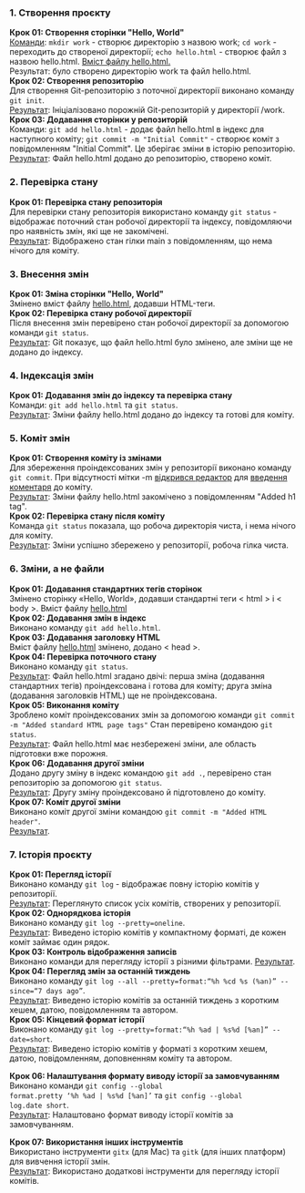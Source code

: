 <h3>1. Створення проєкту</h3>
<b>Крок 01: Створення сторінки "Hello, World"</b><br>
<a href = ".\screenshots\0.png">Команди</a>: <code>mkdir work</code> - створює директорію з назвою work; <code>cd work</code> - переходить до створеної директорії; <code>echo hello.html</code> - створює файл з назвою hello.html.
<a href = ".\screenshots\1.png">Вміст файлу hello.html.</a><br>
Результат: було створено директорію work та файл hello.html.<br>
<b>Крок 02: Створення репозиторію</b><br>
Для створення Git-репозиторію з поточної директорії виконано команду <code>git init</code>.<br>
<a href = ".\screenshots\2.png">Результат</a>: Ініціалізовано порожній Git-репозиторій у директорії /work.<br>
<b>Крок 03: Додавання сторінки у репозиторій</b><br>
Команди: <code>git add hello.html</code> - додає файл hello.html в індекс для наступного коміту; <code>git commit -m "Initial Commit"</code> - створює коміт з повідомленням "Initial Commit". Це зберігає зміни в історію репозиторію.<br>
<a href = ".\screenshots\3.png">Результат</a>: Файл hello.html додано до репозиторію, створено коміт.<br>


<h3>2. Перевірка стану</h3>
<b>Крок 01: Перевірка стану репозиторія</b><br>
Для перевірки стану репозиторія використано команду <code>git status</code> - відображає поточний стан робочої директорії та індексу, повідомляючи про наявність змін, які ще не закомічені.<br>
<a href = ".\screenshots\4.png">Результат</a>: Відображено стан гілки main з повідомленням, що нема нічого для коміту.<br>


<h3>3. Внесення змін</h3>
<b>Крок 01: Зміна сторінки "Hello, World"</b><br>
Змінено вміст файлу <a href = ".\screenshots\5.png">hello.html</a>, додавши HTML-теги.<br>
<b>Крок 02: Перевірка стану робочої директорії</b><br>
Після внесення змін перевірено стан робочої директорії за допомогою команди <code>git status</code>.<br>
<a href = ".\screenshots\6.png">Результат</a>: Git показує, що файл hello.html було змінено, але зміни ще не додано до індексу.<br>


<h3>4. Індексація змін</h3>
<b>Крок 01: Додавання змін до індексу та перевірка стану</b><br>
Команди: <code>git add hello.html</code> та <code>git status</code>.<br> 
<a href="./screenshots/7.png">Результат</a>: Зміни файлу hello.html додано до індексу та готові для коміту.<br>

<h3>5. Коміт змін</h3>
<b>Крок 01: Створення коміту із змінами</b><br>
Для збереження проіндексованих змін у репозиторії виконано команду <code>git commit</code>. При відсутності мітки -m <a href = ".\screenshots\4.png">відкрився редактор</a> для <a href="./screenshots/9.png">введення коментаря</a> до коміту.<br>
<a href="./screenshots/10.png">Результат</a>: Зміни файлу hello.html закомічено з повідомленням "Added h1 tag".<br>
<b>Крок 02: Перевірка стану після коміту</b><br>
Команда <code>git status</code> показала, що робоча директорія чиста, і нема нічого для коміту.<br>
<a href="./screenshots/11.png">Результат</a>: Зміни успішно збережено у репозиторії, робоча гілка чиста.<br>

<h3>6. Зміни, а не файли</h3>
<b>Крок 01: Додавання стандартних тегів сторінок</b><br>
Змінено сторінку «Hello, World», додавши стандартні теги < html > і < body >.  Вміст файлу <a href="./screenshots/12.png">hello.html</a> <br>
<b>Крок 02: Додавання змін в індекс</b><br>
Виконано команду <code>git add hello.html</code>.<br>
<b>Крок 03: Додавання заголовку HTML</b><br>
Вміст файлу <a href="./screenshots/13.png">hello.html</a> змінено, додано < head >.<br> 
<b>Крок 04: Перевірка поточного стану</b><br>
Виконано команду <code>git status</code>.<br>
<a href="./screenshots/14.png">Результат</a>: Файл hello.html згадано двічі: перша зміна (додавання стандартних тегів) проіндексована і готова для коміту; друга зміна (додавання заголовків HTML) ще не проіндексована.<br>
<b>Крок 05: Виконання коміту</b><br>
Зроблено коміт проіндексованих змін за допомогою команди <code>git commit -m "Added standard HTML page tags"</code>
Стан перевірено командою <code>git status</code>. <br>
<a href="./screenshots/15.png">Результат</a>: Файл hello.html має незбережені зміни, але область підготовки вже порожня.<br>
<b>Крок 06: Додавання другої зміни</b><br>
Додано другу зміну в індекс командою <code>git add .</code>, перевірено стан репозиторію за допомогою <code>git status</code>.<br>
<a href="./screenshots/16.png">Результат</a>: Другу зміну проіндексовано й підготовлено до коміту.<br>
<b>Крок 07: Коміт другої зміни</b><br>
Виконано коміт другої зміни командою <code>git commit -m "Added HTML header"</code>.<br>
<a href="./screenshots/17.png">Результат</a>.<br>


<h3>7. Історія проєкту</h3>
<b>Крок 01: Перегляд історії</b><br>
Виконано команду <code>git log</code> - відображає повну історію комітів у репозиторії.<br>
<a href="./screenshots/18.png">Результат</a>: Переглянуто список усіх комітів, створених у репозиторії.<br>
<b>Крок 02: Однорядкова історія</b><br>
Виконано команду <code>git log --pretty=oneline</code>.<br>
<a href="./screenshots/19.png">Результат</a>: Виведено історію комітів у компактному форматі, де кожен коміт займає один рядок.<br>
<b>Крок 03: Контроль відображення записів</b><br>
Виконано команди для перегляду історії з різними фільтрами. <a href="./screenshots/20.png">Результат</a>.<br>
<b>Крок 04: Перегляд змін за останній тиждень</b><br>
Виконано команду <code>git log --all --pretty=format:“%h %cd %s (%an)” --since=“7 days ago”</code>.<br> 
<a href="./screenshots/21.png">Результат</a>: Виведено історію комітів за останній тиждень з коротким хешем, датою, повідомленням та автором.<br>
<b>Крок 05: Кінцевий формат історії</b><br> 
Виконано команду <code>git log --pretty=format:“%h %ad | %s%d [%an]” --date=short</code>.<br> 
<a href="./screenshots/22.png">Результат</a>: Виведено історію комітів у форматі з коротким хешем, датою, повідомленням, доповненням коміту та автором.<br>

<b>Крок 06: Налаштування формату виводу історії за замовчуванням</b><br> Виконано команди <code>git config --global format.pretty ‘%h %ad | %s%d [%an]’</code> та <code>git config --global log.date short</code>.<br> <a href="./screenshots/23.png">Результат</a>: Налаштовано формат виводу історії комітів за замовчуванням.<br>

<b>Крок 07: Використання інших інструментів</b><br> Використано інструменти <code>gitx</code> (для Mac) та <code>gitk</code> (для інших платформ) для вивчення історії змін.<br> <a href = ".\screenshots\24.png">Результат</a>: Використано додаткові інструменти для перегляду історії комітів.<br>









